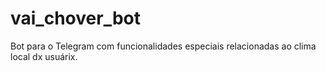vai_chover_bot
==============

Bot para o Telegram com funcionalidades especiais relacionadas ao clima local dx usuárix.
